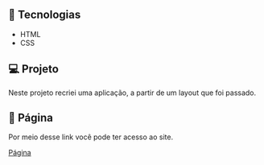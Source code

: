 <div align = "center">
<img ![rocket sect](https://github.com/frank-cardoso/rocket.sect/assets/114771200/72115f54-73c9-43bc-8562-a56cd769bf44 />
</div>
<h2>🚀 Tecnologias</h2>
<ul>
  <li>HTML</li>
  <li>CSS</li>
</ul>
<h2>💻 Projeto</h2>
<p>Neste projeto recriei uma aplicação, a partir de um layout que foi passado.</p>
</ul>

<h2>🔗 Página</h2>
<p>Por meio desse link você pode ter acesso ao site.</p>
<a href="https://frank-cardoso.github.io/rocket.sect/" target="_blank">Página</a>
